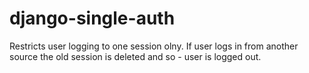 django-single-auth
==================

Restricts user logging to one session olny. If user logs in from another source the old session is deleted and so - user is logged out.